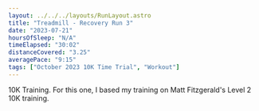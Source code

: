 ```yaml
---
layout: ../../../layouts/RunLayout.astro
title: "Treadmill - Recovery Run 3"
date: "2023-07-21"
hoursOfSleep: "N/A"
timeElapsed: "30:02"
distanceCovered: "3.25"
averagePace: "9:15"
tags: ["October 2023 10K Time Trial", "Workout"]
---
```


10K Training. For this one, I based my training on Matt Fitzgerald's Level 2 10K training.

